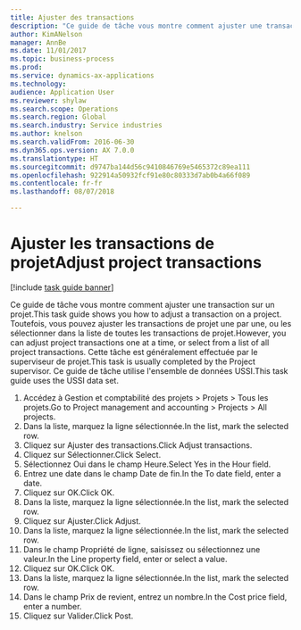```yaml
--- 
title: Ajuster des transactions
description: "Ce guide de tâche vous montre comment ajuster une transaction sur un projet."
author: KimANelson
manager: AnnBe
ms.date: 11/01/2017
ms.topic: business-process
ms.prod: 
ms.service: dynamics-ax-applications
ms.technology: 
audience: Application User
ms.reviewer: shylaw
ms.search.scope: Operations
ms.search.region: Global
ms.search.industry: Service industries
ms.author: knelson
ms.search.validFrom: 2016-06-30
ms.dyn365.ops.version: AX 7.0.0
ms.translationtype: HT
ms.sourcegitcommit: d9747ba144d56c9410846769e5465372c89ea111
ms.openlocfilehash: 922914a50932fcf91e80c80333d7ab0b4a66f089
ms.contentlocale: fr-fr
ms.lasthandoff: 08/07/2018

---
```

# <a name="adjust-project-transactions"></a><span data-ttu-id="b87fc-103">Ajuster les transactions de projet</span><span class="sxs-lookup"><span data-stu-id="b87fc-103">Adjust project transactions</span></span>

[!include [task guide banner](../../includes/task-guide-banner.md)]

<span data-ttu-id="b87fc-104">Ce guide de tâche vous montre comment ajuster une transaction sur un projet.</span><span class="sxs-lookup"><span data-stu-id="b87fc-104">This task guide shows you how to adjust a transaction on a project.</span></span> <span data-ttu-id="b87fc-105">Toutefois, vous pouvez ajuster les transactions de projet une par une, ou les sélectionner dans la liste de toutes les transactions de projet.</span><span class="sxs-lookup"><span data-stu-id="b87fc-105">However, you can adjust project transactions one at a time, or select from a list of all project transactions.</span></span> <span data-ttu-id="b87fc-106">Cette tâche est généralement effectuée par le superviseur de projet.</span><span class="sxs-lookup"><span data-stu-id="b87fc-106">This task is usually completed by the Project supervisor.</span></span> <span data-ttu-id="b87fc-107">Ce guide de tâche utilise l'ensemble de données USSI.</span><span class="sxs-lookup"><span data-stu-id="b87fc-107">This task guide uses the USSI data set.</span></span>

1. <span data-ttu-id="b87fc-108">Accédez à Gestion et comptabilité des projets > Projets > Tous les projets.</span><span class="sxs-lookup"><span data-stu-id="b87fc-108">Go to Project management and accounting > Projects > All projects.</span></span> 
2. <span data-ttu-id="b87fc-109">Dans la liste, marquez la ligne sélectionnée.</span><span class="sxs-lookup"><span data-stu-id="b87fc-109">In the list, mark the selected row.</span></span> 
3. <span data-ttu-id="b87fc-110">Cliquez sur Ajuster des transactions.</span><span class="sxs-lookup"><span data-stu-id="b87fc-110">Click Adjust transactions.</span></span> 
4. <span data-ttu-id="b87fc-111">Cliquez sur Sélectionner.</span><span class="sxs-lookup"><span data-stu-id="b87fc-111">Click Select.</span></span> 
5. <span data-ttu-id="b87fc-112">Sélectionnez Oui dans le champ Heure.</span><span class="sxs-lookup"><span data-stu-id="b87fc-112">Select Yes in the Hour field.</span></span> 
6. <span data-ttu-id="b87fc-113">Entrez une date dans le champ Date de fin.</span><span class="sxs-lookup"><span data-stu-id="b87fc-113">In the To date field, enter a date.</span></span> 
7. <span data-ttu-id="b87fc-114">Cliquez sur OK.</span><span class="sxs-lookup"><span data-stu-id="b87fc-114">Click OK.</span></span> 
8. <span data-ttu-id="b87fc-115">Dans la liste, marquez la ligne sélectionnée.</span><span class="sxs-lookup"><span data-stu-id="b87fc-115">In the list, mark the selected row.</span></span> 
9. <span data-ttu-id="b87fc-116">Cliquez sur Ajuster.</span><span class="sxs-lookup"><span data-stu-id="b87fc-116">Click Adjust.</span></span> 
10. <span data-ttu-id="b87fc-117">Dans la liste, marquez la ligne sélectionnée.</span><span class="sxs-lookup"><span data-stu-id="b87fc-117">In the list, mark the selected row.</span></span> 
11. <span data-ttu-id="b87fc-118">Dans le champ Propriété de ligne, saisissez ou sélectionnez une valeur.</span><span class="sxs-lookup"><span data-stu-id="b87fc-118">In the Line property field, enter or select a value.</span></span> 
12. <span data-ttu-id="b87fc-119">Cliquez sur OK.</span><span class="sxs-lookup"><span data-stu-id="b87fc-119">Click OK.</span></span> 
13. <span data-ttu-id="b87fc-120">Dans la liste, marquez la ligne sélectionnée.</span><span class="sxs-lookup"><span data-stu-id="b87fc-120">In the list, mark the selected row.</span></span> 
14. <span data-ttu-id="b87fc-121">Dans le champ Prix de revient, entrez un nombre.</span><span class="sxs-lookup"><span data-stu-id="b87fc-121">In the Cost price field, enter a number.</span></span> 
15. <span data-ttu-id="b87fc-122">Cliquez sur Valider.</span><span class="sxs-lookup"><span data-stu-id="b87fc-122">Click Post.</span></span> 


